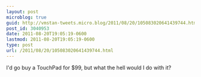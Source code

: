 ```yaml
---
layout: post
microblog: true
guid: http://vmstan-tweets.micro.blog/2011/08/20/105083020641439744.html
post_id: 3040953
date: 2011-08-20T19:05:19-0600
lastmod: 2011-08-20T19:05:19-0600
type: post
url: /2011/08/20/105083020641439744.html
---
```

I'd go buy a TouchPad for $99, but what the hell would I do with it?
